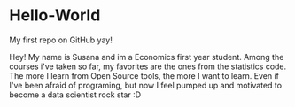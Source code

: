 Hello-World
===========

My first repo on GitHub yay!

Hey! My name is Susana and im a Economics first year student. Among the courses i've taken so far, my favorites are the ones from the statistics code. The more I learn from Open Source tools, the more I want to learn. Even if I've been afraid of programing, but now I feel pumped up and motivated to become a data scientist rock star :D
